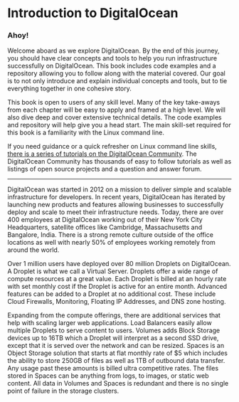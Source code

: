 # Introduction to DigitalOcean

### Ahoy! 
Welcome aboard as we explore DigitalOcean. By the end of this journey, you should have clear concepts and tools to help you run infrastructure successfully on DigitalOcean. This book includes code examples and a repository allowing you to follow along with the material covered. Our goal is to not only introduce and explain individual concepts and tools, but to tie everything together in one cohesive story.

This book is open to users of any skill level. Many of the key take-aways from each chapter will be easy to apply and framed at a high level. We will also dive deep and cover extensive technical details. The code examples and repository will help give you a head start. The main skill-set required for this book is a familiarity with the Linux command line. 

If you need guidance or a quick refresher on Linux command line skills, [there is a series of tutorials on the DigitalOcean Community](https://www.digitalocean.com/community/tutorial_series/getting-started-with-linux). The DigitalOcean Community has thousands of easy to follow tutorials as well as listings of open source projects and a question and answer forum.

---

DigitalOcean was started in 2012 on a mission to deliver simple and scalable infrastructure for developers. In recent years, DigitalOcean has iterated by launching new products and features allowing businesses to successfully deploy and scale to meet their infrastructure needs. Today, there are over 400 employees at DigitalOcean working out of their New York City Headquarters, satellite offices like Cambridge, Massachusetts and Bangalore, India. There is a strong remote culture outside of the office locations as well with nearly 50% of employees working remotely from around the world.

Over 1 million users have deployed over 80 million Droplets on DigitalOcean.  A Droplet is what we call a Virtual Server.  Droplets offer a wide range of compute resources at a great value. Each Droplet is billed at an hourly rate with set monthly cost if the Droplet is active for an entire month. Advanced features can be added to a Droplet at no additional cost. These include Cloud Firewalls, Monitoring, Floating IP Addresses, and DNS zone hosting. 

Expanding from the compute offerings, there are additional services that help with scaling larger web applications.  Load Balancers easily allow multiple Droplets to serve content to users.  Volumes adds Block Storage devices up to 16TB which a Droplet will interpret as a second SSD drive, except that it is served over the network and can be resized. Spaces is an Object Storage solution that starts at flat monthly rate of $5 which includes the ability to store 250GB of files as well as 1TB of outbound data transfer. Any usage past these amounts is billed ultra competitive rates. The files stored in Spaces can be anything from logs, to images, or static web content.  All data in Volumes and Spaces is redundant and there is no single point of failure in the storage clusters.

<!-- Future Products, etc --> 